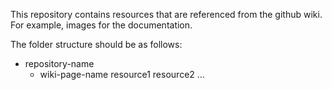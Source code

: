 This repository contains resources that are referenced from the github wiki. For example, images for the documentation.

The folder structure should be as follows:

+ repository-name
   + wiki-page-name
      resource1
      resource2
      ... 

